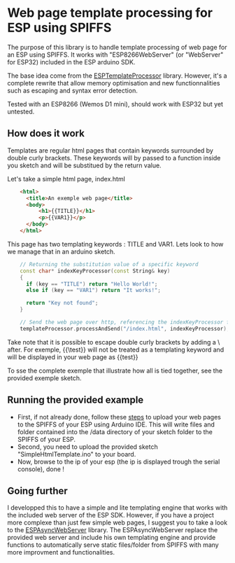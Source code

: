 # Web page template processing for ESP using SPIFFS

The purpose of this library is to handle template processing of web page for an ESP using SPIFFS.
It works with "ESP8266WebServer" (or "WebServer" for ESP32) included in the ESP arduino SDK.

The base idea come from the [ESPTemplateProcessor](https://github.com/winder/ESPTemplateProcessor) library.
However, it's a complete rewrite that allow memory optimisation and new functionnalities such as escaping and syntax error detection.

Tested with an ESP8266 (Wemos D1 mini), should work with ESP32 but yet untested.

## How does it work

Templates are regular html pages that contain keywords surrounded by double curly brackets.
These keywords will by passed to a function inside you sketch and will be substitued by the return value.

Let's take a simple html page, index.html

```html
	<html>
	  <title>An exemple web page</title>
	  <body>
		  <h1>{{TITLE}}</h1>
		  <p>{{VAR1}}</p>
	  </body>
	</html>
```

This page has two templating keywords : TITLE and VAR1.
Lets look to how we manage that in an arduino sketch.

```c++
	// Returning the substitution value of a specific keyword
	const char* indexKeyProcessor(const String& key)
	{
	  if (key == "TITLE") return "Hello World!";
	  else if (key == "VAR1") return "It works!";

	  return "Key not found";
	}

	// Send the web page over http, referencing the indexKeyProcessor function
	templateProcessor.processAndSend("/index.html", indexKeyProcessor);
```

Take note that it is possible to escape double curly brackets by adding a \ after. For exemple, {{\test}} will not be treated as a templating keyword and will be displayed in your web page as {{test}}

To sse the complete exemple that illustrate how all is tied together, see the provided exemple sketch.

## Running the provided example

- First, if not already done, follow these [steps](https://arduino-esp8266.readthedocs.io/en/latest/filesystem.html#uploading-files-to-file-system) to upload your web pages to the SPIFFS of your ESP using Arduino IDE. This will write files and folder contained into the /data directory of your sketch folder to the SPIFFS of your ESP.
- Second, you need to upload the provided sketch "SimpleHtmlTemplate.ino" to your board.
- Now, browse to the ip of your esp (the ip is displayed trough the serial console), done !

## Going further

I developped this to have a simple and lite templating engine that works with the included web server of the ESP SDK.
However, if you have a project more complexe than just few simple web pages, I suggest you to take a look to the [ESPAsyncWebServer](https://github.com/me-no-dev/ESPAsyncWebServer) library.
The ESPAsyncWebServer replace the provided web server and include his own templating engine and provide functions to automatically serve static files/folder from SPIFFS with many more improvment and functionalities.


